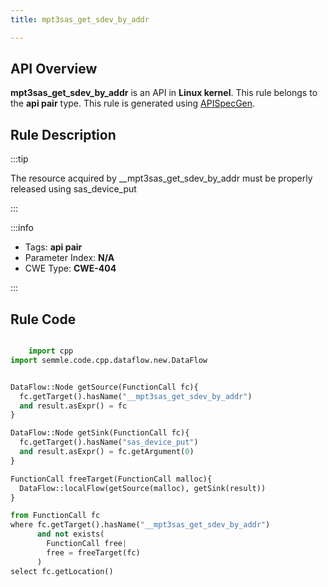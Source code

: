 ```yaml
---
title: mpt3sas_get_sdev_by_addr

---
```



## API Overview
**mpt3sas_get_sdev_by_addr** is an API in **Linux kernel**. This rule belongs to the **api pair** type. This rule is generated using [APISpecGen](../../tools/APISpecGen).
## Rule Description

:::tip

The resource acquired by __mpt3sas_get_sdev_by_addr must be properly released using sas_device_put

:::

:::info

- Tags: **api pair**
- Parameter Index: **N/A**
- CWE Type: **CWE-404**

:::

## Rule Code
```python

    import cpp
import semmle.code.cpp.dataflow.new.DataFlow


DataFlow::Node getSource(FunctionCall fc){
  fc.getTarget().hasName("__mpt3sas_get_sdev_by_addr")
  and result.asExpr() = fc
}

DataFlow::Node getSink(FunctionCall fc){
  fc.getTarget().hasName("sas_device_put")
  and result.asExpr() = fc.getArgument(0)
}

FunctionCall freeTarget(FunctionCall malloc){
  DataFlow::localFlow(getSource(malloc), getSink(result))
}

from FunctionCall fc
where fc.getTarget().hasName("__mpt3sas_get_sdev_by_addr")
      and not exists(
        FunctionCall free| 
        free = freeTarget(fc)
      )
select fc.getLocation()

    
```